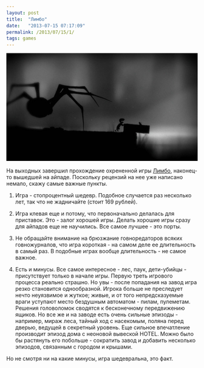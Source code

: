 ```yaml
---
layout: post
title:  "Лимбо"
date:   "2013-07-15 07:17:09"
permalink: /2013/07/15/1/
tags: games
---
```


![limbo](/assets/static/limbo.jpg)

На выходных завершил прохождение охрененной игры
[Лимбо](http://ru.wikipedia.org/wiki/Limbo_(%D0%B8%D0%B3%D1%80%D0%B0)),
наконец-то вышедшей на айпаде.  Поскольку рецензий на нее уже написано
немало, скажу самые важные пункты.

1. Игра - стопроцентный шедевр. Подобное случается раз несколько лет,
так что не жадничайте (стоит 169 рублей).

2. Игра клевая еще и потому, что первоначально делалась для
приставок. Это - залог хорошей игры. Делать хорошие игры сразу для
айпадов еще не научились. Все самое лучшее - это порты.

3. Не обращайте внимание на брюзжание говноредаторов всяких
говножурналов, что игра короткая - на самом деле ее длительность в
самый раз. В подобные играх вообще длительность - не самое важное.

4. Есть и минусы. Все самое интересное - лес, паук, дети-убийцы -
присутствует только в начале игры. Первую треть игрового процесса
реально страшно. Но увы - после попадания на завод игра резко
становится однообразной. Игрока больше не преследует нечто неуязвимое
и жуткое; живые, и от того непредсказуемые враги уступают место
бездушным автоматом - пилам, пулеметам. Решения головоломок сводятся к
бесконечному передвижению ящиков. Но все же и на заводе есть очень
сильные эпизоды - например, мираж леса, тайный ход с насекомым, поляна
перед дверью, ведущей в секретный уровень. Еще сильное впечатление
производит эпизод дома с неоновой вывеской HOTEL. Можно было бы
растянуть его побольше - сократить завод и добавить несколько
эпизодов, связанным с городом и крышами.

Но не смотря ни на какие минусы, игра шедевральна, это факт.
